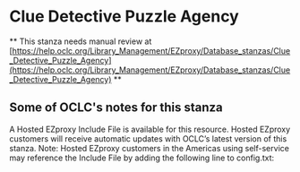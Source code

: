# Clue Detective Puzzle Agency
** This stanza needs manual review at [https://help.oclc.org/Library_Management/EZproxy/Database_stanzas/Clue_Detective_Puzzle_Agency](https://help.oclc.org/Library_Management/EZproxy/Database_stanzas/Clue_Detective_Puzzle_Agency) **

## Some of OCLC's notes for this stanza

A Hosted EZproxy Include File is available for this resource. Hosted EZproxy customers will receive automatic updates with OCLC&rsquo;s latest version of this stanza. Note: Hosted EZproxy customers in the Americas using self-service may reference the Include File by adding the following line to config.txt:

&nbsp;
